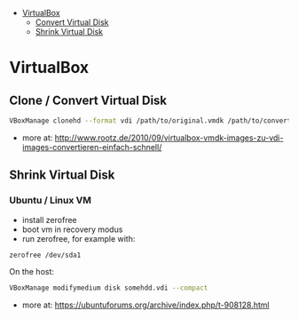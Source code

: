 - [VirtualBox](#virtualbox)
  - [Convert Virtual Disk](#clone--convert-virtual-disk)
  - [Shrink Virtual Disk](#shrink-virtual-disk)

# VirtualBox

## Clone / Convert Virtual Disk

```bash
VBoxManage clonehd --format vdi /path/to/original.vmdk /path/to/converted.vdi
```

- more at: http://www.rootz.de/2010/09/virtualbox-vmdk-images-zu-vdi-images-convertieren-einfach-schnell/

## Shrink Virtual Disk

### Ubuntu / Linux VM

- install zerofree
- boot vm in recovery modus
- run zerofree, for example with:

```bash
zerofree /dev/sda1
```

On the host:

```bash
VBoxManage modifymedium disk somehdd.vdi --compact
```

- more at: https://ubuntuforums.org/archive/index.php/t-908128.html

